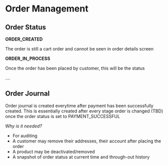 # Order Management


## Order Status  

**ORDER_CREATED**  

The order is still a cart order and cannot be seen in order details screen

**ORDER_IN_PROCESS**

Once the order has been placed by customer, this will be the status

....

## Order Journal

Order journal is created everytime after payment has been successfully created. This is essentially created after every stage order is changed (TBD) once the order status is set to PAYMENT_SUCCESSFUL

_Why is it needed?_
 - For auditing
 - A customer may remove their addresses, their account after placing the order
 - A product may be deactivated/removed
 - A snapshot of order status at current time and through-out history